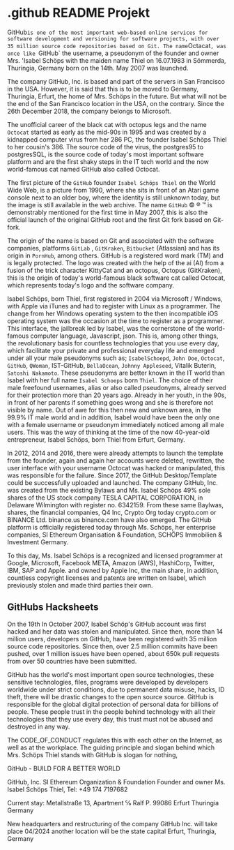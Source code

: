 # .github README Projekt

GitHub` is one of the most important web-based online services for software development and versioning for software projects, with over 35 million source code repositories based on Git. The name `Octacat`, was once like `GitHub` the username, a pseudonym of the founder and owner Mrs. 'Isabel Schöps with the maiden name Thiel on 16.07.1983 in Sömmerda, Thuringia, Germany born on the 14th. May 2007 was launched.

The company GitHub, Inc. is based and part of the servers in San Francisco in the USA. However, it is said that this is to be moved to Germany, Thuringia, Erfurt, the home of Mrs. Schöps in the future. But what will not be the end of the San Francisco location in the USA, on the contrary. Since the 26th December 2018, the company belongs to Microsoft.

The unofficial career of the black cat with octopus legs and the name `Octocat` started as early as the mid-90s in 1995 and was created by a kidnapped computer virus from her 286 PC, the founder Isabel Schöps Thiel to her cousin's 386. The source code of the virus, the postgres95 to postgresSQL, is the source code of today's most important software platform and are the first shaky steps in the IT tech world and the now world-famous cat named GitHub also called Octocat.

The first picture of the `GitHub` founder `Isabel Schöps Thiel` on the World Wide Web, is a picture from 1990, where she sits in front of an Atari game console next to an older boy, where the identity is still unknown today, but the image is still available in the web archive. The name `GitHub` © ® ™ is demonstrably mentioned for the first time in May 2007, this is also the official launch of the original GitHub root and the first Git fork based on Git-fork.

The origin of the name is based on Git and associated with the software companies, platforms `GitLab` , `GitKraken`, `Bitbucket` (Atlassian) and has its origin in `PornHub`, among others. GitHub is a registered word mark (TM) and is legally protected. The logo was created with the help of the ai (AI) from a fusion of the trick character KittyCat and an octopus, Octopus (GitKraken), this is the origin of today's world-famous black software cat called Octocat, which represents today's logo and the software company.

Isabel Schöps, born Thiel, first registered in 2004 via Microsoft / Windows, with Apple via iTunes and had to register with Linux as a programmer. The change from her Windows operating system to the then incompatible iOS operating system was the occasion at the time to register as a programmer. This interface, the jailbreak led by Isabel, was the cornerstone of the world-famous computer language, Javascript, json. This is, among other things, the revolutionary basis for countless technologies that you use every day, which facilitate your private and professional everyday life and emerged under all your male pseudonyms such as; `IsabelSchoepd`, `John Doe`, `Octocat`, `GitHub`, `QWoman`, IST-GitHub, `BellaOcean`, `Johnny Appleseed`, Vitalik Buterin, `Satoshi Nakamoto`. These pseudonyms are better known in the IT world than Isabel with her full name `Isabel Schoeps` born `Thiel`. The choice of their male freefound usernames, alias or also called pseudonyms, already served for their protection more than 20 years ago. Already in her youth, in the 90s, in front of her parents if something goes wrong and she is therefore not visible by name. Out of awe for this then new and unknown area, in the 99.9% IT male world and in addition, Isabel would have been the only one with a female username or pseudonym immediately noticed among all male users. This was the way of thinking at the time of the now 40-year-old entrepreneur, Isabel Schöps, born Thiel from Erfurt, Germany.

In 2012, 2014 and 2016, there were already attempts to launch the template from the founder, again and again her accounts were deleted, rewritten, the user interface with your username Octocat was hacked or manipulated, this was responsible for the failure. Since 2017, the GitHub Desktop/Template could be successfully uploaded and launched. The company GitHub, Inc. was created from the existing Bylaws and Ms. Isabel Schöps 49% sole shares of the US stock company TESLA CAPITAL CORPORATION, in Delaware Wilmington with register no. 6342159. From these same Baylwas, shares, the financial companies, Q4 Inc, Crypto Org today crypto.com or BINANCE Ltd. binance.us binance.com have also emerged. The GitHub platform is officially registered today through Ms. Schöps, her enterprise companies, SI Ethereum Organisation & Foundation, SCHÖPS Immobilien & Investment Germany.

To this day, Ms. Isabel Schöps is a recognized and licensed programmer at Google, Microsoft, Facebook META, Amazon (AWS), HashiCorp, Twitter, IBM, SAP and Apple. and owned by Apple Inc, the main share, in addition, countless copyright licenses and patents are written on Isabel, which previously stolen and made third parties their own.

## GitHubs Hacksheets

On the 19th In October 2007, Isabel Schöp's GitHub account was first hacked and her data was stolen and manipulated. Since then, more than 14 million users, developers on GitHub, have been registered with 35 million source code repositories. Since then, over 2.5 million commits have been pushed, over 1 million issues have been opened, about 650k pull requests from over 50 countries have been submitted.

GitHub has the world's most important open source technologies, these sensitive technologies, files, programs were developed by developers worldwide under strict conditions, due to permanent data misuse, hacks, ID theft, there will be drastic changes to the open source source. GitHub is responsible for the global digital protection of personal data for billions of people. These people trust in the people behind technology with all their technologies that they use every day, this trust must not be abused and destroyed in any way.

The CODE_OF_CONDUCT regulates this with each other on the Internet, as well as at the workplace. The guiding principle and slogan behind which Mrs. Schöps Thiel stands with GitHub is slogan for nothing,

GitHub - BUILD FOR A BETTER WORLD

GitHub, Inc.
SI Ethereum Organization & Foundation
Founder and owner Ms. Isabel Schöps Thiel, Tel: +49 174 7197682

Current stay: Metallstraße 13, Apartment ℅ Ralf P. 99086 Erfurt Thuringia Germany

New headquarters and restructuring of the company GitHub Inc. will take place 04/2024 another location will be the state capital Erfurt, Thuringia, Germany
